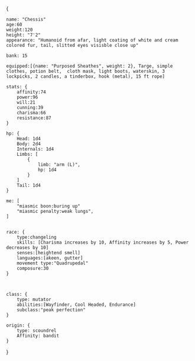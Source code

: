 {
    
    name: "Chessis"
    age:60
    weight:120
    height: "7'2"
    appearance: "Humanoid from afar, light coating of white and cream colored fur, tail, slitted eyes visisble close up"

    bank: 15
    
    equipped:[{name: "Purposed Sheathes", weight: 2}, Targe, simple clothes, potion belt,  cloth mask, light boots, waterskin, 3 lockpicks, 2 candles, a tinderbox, hook (metal), 15 ft rope]

    stats: {
        affinity:74
        power:96
        will:21
        cunning:39
        charisma:66
        resistance:87
    }

    hp: {
        Head: 1d4
        Body: 2d4
        Internals: 1d4
        Limbs: [
            {
                limb: "arm (L)",
                hp: 1d4
            }
        ]
        Tail: 1d4
    }

    me: [
        "miasmic boon:buring up"
        "miasmic penalty:weak lungs",
    ]


    race: {
        type:changeling
        skills: [Charisma increases by 10, Affinity increases by 5, Power decreases by 10]
        senses:[heightend smell]
        languages:[akeen, gutter]
        movement type:"Quadrupedal"
        composure:30
    }



    class: {
        type: mutator
        abilities:[Wayfinder, Cool Headed, Endurance]
        subclass:"peak perfection"
    }

    origin: {
        type: scoundrel
        Affinity: bandit
    }
}

